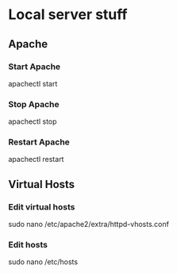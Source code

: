# Local server stuff

## Apache

### Start Apache

apachectl start

### Stop Apache

apachectl stop

### Restart Apache

apachectl restart


## Virtual Hosts

### Edit virtual hosts

sudo nano /etc/apache2/extra/httpd-vhosts.conf

### Edit hosts

sudo nano /etc/hosts